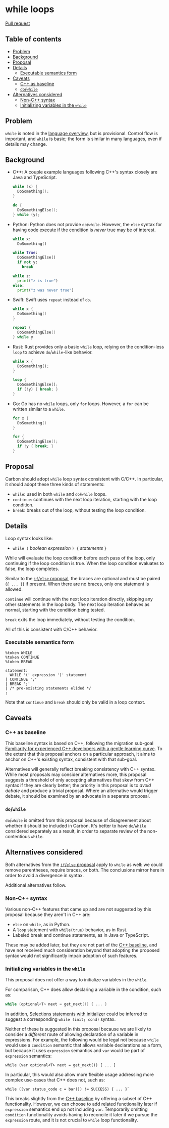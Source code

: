 # while loops

<!--
Part of the Carbon Language project, under the Apache License v2.0 with LLVM
Exceptions. See /LICENSE for license information.
SPDX-License-Identifier: Apache-2.0 WITH LLVM-exception
-->

[Pull request](https://github.com/carbon-language/carbon-lang/pull/340)

<!-- toc -->

## Table of contents

-   [Problem](#problem)
-   [Background](#background)
-   [Proposal](#proposal)
-   [Details](#details)
    -   [Executable semantics form](#executable-semantics-form)
-   [Caveats](#caveats)
    -   [C++ as baseline](#c-as-baseline)
    -   [`do`/`while`](#dowhile)
-   [Alternatives considered](#alternatives-considered)
    -   [Non-C++ syntax](#non-c-syntax)
    -   [Initializing variables in the `while`](#initializing-variables-in-the-while)

<!-- tocstop -->

## Problem

`while` is noted in the [language overview](/docs/design/README.md#while), but
is provisional. Control flow is important, and `while` is basic; the form is
similar in many languages, even if details may change.

## Background

-   C++: A couple example languages following C++'s syntax closely are Java and
    TypeScript.

    ```cc
    while (x) {
      DoSomething();
    }

    do {
      DoSomethingElse();
    } while (y);
    ```

-   Python: Python does not provide `do`/`while`. However, the `else` syntax for
    having code execute if the condition is _never_ true may be of interest.

    ```python
    while x:
      DoSomething()

    while True:
      DoSomethingElse()
      if not y:
        break

    while z:
      print("z is true")
    else:
      print("z was never true")
    ```

-   Swift: Swift uses `repeat` instead of `do`.

    ```swift
    while x {
      DoSomething()
    }

    repeat {
      DoSomethingElse()
    } while y
    ```

-   Rust: Rust provides only a basic `while` loop, relying on the condition-less
    `loop` to achieve `do`/`while`-like behavior.

    ```rust
    while x {
      DoSomething();
    }

    loop {
      DoSomethingElse();
      if (!y) { break; }
    }
    ```

-   Go: Go has no `while` loops, only `for` loops. However, a `for` can be
    written similar to a `while`.

    ```go
    for x {
      DoSomething()
    }

    for {
      DoSomethingElse();
      if !y { break; }
    }
    ```

## Proposal

Carbon should adopt `while` loop syntax consistent with C/C++. In particular,
it should adopt these three kinds of statements:

-   `while`: used in both `while` and `do`/`while` loops.
-   `continue`: continues with the next loop iteration, starting with the loop
    condition.
-   `break`: breaks out of the loop, without testing the loop condition.

## Details

Loop syntax looks like:

-   `while (` _boolean expression_ `) {` _statements_ `}`

While will evaluate the loop condition before each pass of the loop, only
continuing if the loop condition is true. When the loop condition evaluates to
false, the loop completes.

Similar to the
[`if`/`else` proposal](https://github.com/carbon-language/carbon-lang/pull/285),
the braces are optional and must be paired (`{ ... }`) if present. When there
are no braces, only one statement is allowed.

`continue` will continue with the next loop iteration directly, skipping any
other statements in the loop body. The next loop iteration behaves as normal,
starting with the condition being tested.

`break` exits the loop immediately, without testing the condition.

All of this is consistent with C/C++ behavior.

### Executable semantics form

```
%token WHILE
%token CONTINUE
%token BREAK

statement:
  WHILE '(' expression ')' statement
| CONTINUE ';'
| BREAK ';'
| /* pre-existing statements elided */
;
```

Note that `continue` and `break` should only be valid in a loop context.

## Caveats

### C++ as baseline

This baseline syntax is based on C++, following the migration sub-goal
[Familiarity for experienced C++ developers with a gentle learning curve](/docs/project/goals.md#interoperability-with-and-migration-from-existing-c-code).
To the extent that this proposal anchors on a particular approach, it aims to
anchor on C++'s existing syntax, consistent with that sub-goal.

Alternatives will generally reflect breaking consistency with C++ syntax. While
most proposals may consider alternatives more, this proposal suggests a
threshold of only accepting alternatives that skew from C++ syntax if they are
clearly better; the priority in this proposal is to _avoid debate_ and produce a
trivial proposal. Where an alternative would trigger debate, it should be
examined by an advocate in a separate proposal.

### `do`/`while`

`do`/`while` is omitted from this proposal because of disagreement about whether
it should be included in Carbon. It's better to have `do`/`while` considered
separately as a result, in order to separate review of the non-contentious
`while`.

## Alternatives considered

Both alternatives from the
[`if`/`else` proposal](https://github.com/carbon-language/carbon-lang/pull/285)
apply to `while` as well: we could remove parentheses, require braces, or both.
The conclusions mirror here in order to avoid a divergence in syntax.

Additional alternatives follow.

### Non-C++ syntax

Various non-C++ features that came up and are not suggested by this proposal
because they aren't in C++ are:

-   `else` on `while`, as in Python.
-   A `loop` statement with `while(true)` behavior, as in Rust.
-   Labeled break and continue statements, as in Java or TypeScript.

These may be added later, but they are not part of the
[C++ baseline](#c-as-baseline), and have not received much consideration beyond
that adopting the proposed syntax would not significantly impair adoption of
such features.

### Initializing variables in the `while`

This proposal does not offer a way to initialize variables in the `while`.

For comparison, C++ does allow declaring a variable in the condition, such as:

```cc
while (optional<T> next = get_next()) { ... }
```

In addition,
[Selections statements with initializer](http://www.open-std.org/jtc1/sc22/wg21/docs/papers/2016/p0305r1.html)
could be inferred to suggest a corresponding `while (init; cond)` syntax.

Neither of these is suggested in this proposal because we are likely to consider
a _different_ route of allowing declaration of a variable in expressions. For
example, the following would be legal not because `while` would use a
`condition` semantic that allows variable declarations as a form, but because it
uses `expression` semantics and `var` would be part of `expression` semantics:

```carbon
while (var optional<T> next = get_next()) { ... }
```

In particular, this would also allow more flexible usage addressing more complex
use-cases that C++ does not, such as:

```carbon
while ((var status_code c = bar()) != SUCCESS) { ... }`
```

This breaks slightly from the [C++ baseline](#c-as-baseline) by offering a
subset of C++ functionality. However, we can choose to add related functionality
later if `expression` semantics end up not including `var`. Temporarily omitting
`condition` functionality avoids having to reconcile it later if we pursue the
`expression` route, and it is not crucial to `while` loop functionality.
